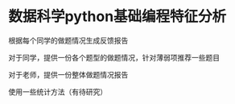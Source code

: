 # 数据科学python基础编程特征分析
根据每个同学的做题情况生成反馈报告

对于同学，提供一份各个题型的做题情况，针对薄弱项推荐一些题目

对于老师，提供一份整体做题情况报告

使用一些统计方法（有待研究）

